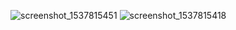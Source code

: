 ![screenshot_1537815451](https://user-images.githubusercontent.com/26745548/45972975-fbdfb100-c05e-11e8-93a3-de6dbc21d255.png)
![screenshot_1537815418](https://user-images.githubusercontent.com/26745548/45972978-fc784780-c05e-11e8-935d-2ef7e80b9f64.png)
